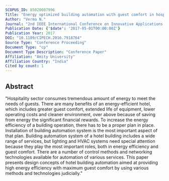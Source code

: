 ```yaml
---
SCOPUS_ID: 85020087996
Title: "Energy optimized building automation with guest comfort in hospitality sector"
Author: "Verma N."
Journal: "2nd IEEE International Conference on Innovative Applications of Computational Intelligence on Power, Energy and Controls with their Impact on Humanity, CIPECH 2016"
Publication Date: {'$date': '2017-05-01T00:00:00Z'}
Publication Year: 2017
DOI: "10.1109/CIPECH.2016.7918764"
Source Type: "Conference Proceeding"
Document Type: "cp"
Document Type Description: "Conference Paper"
Affiliation: "Amity University"
Affiliation Country: "India"
Cited by count: 1
---
```


## Abstract
"Hospitality sector consumes tremendous amount of energy to meet the needs of guests. There are many benefits of an energy-efficient hotel, which includes greater guest comfort, extended life of equipment, lower operating costs and cleaner environment, over above because of saving from energy the significant financial rewards. To increase the energy efficiency of a building operation, there has to be a proper plan in place. Installation of building automation system is the most important aspect of that plan. Building automation system of a hotel building includes a wide range of services, but lighting and HVAC systems need special attention because they play the most important roles, both in energy efficiency and guest comfort. There are a number of control methods and networking technologies available for automation of various services. This paper presents design concepts of hotel building automation aimed at providing high energy efficiency with maximum guest comfort by using various methods and technologies judicially."
